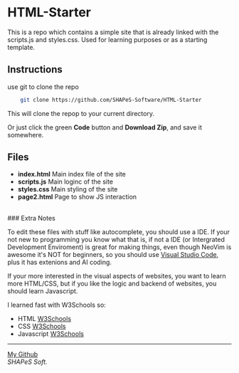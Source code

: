 # HTML-Starter

This is a repo which contains a simple site that is already linked with the scripts.js and styles.css. Used for learning purposes or as a starting template.

## Instructions
use git to clone the repo
```bash
    git clone https://github.com/SHAPeS-Software/HTML-Starter
```

This will clone the repop to your current directory.

Or just click the green **Code** button and **Download Zip**, and save it somewhere.

## Files

- **index.html** 
Main index file of the site
- **scripts.js**
Main loginc of the site
- **styles.css**
Main styling of the site
- **page2.html**
Page to show JS interaction
<br>
### Extra Notes

To edit these files with stuff like autocomplete, you should use a IDE.
If your not new to programming you know what that is, if not a IDE (or Intergrated Development Enviroment) is great for making things, even though NeoVim is awesome
it's NOT for beginners, so you should use <a href="https://code.visualstudio.com/">Visual Studio Code</a>, plus it has extenions and AI coding.

If your more interested in the visual aspects of websites, you want to learn more HTML/CSS, but if you like the logic and backend of websites, you should learn Javascript.

I learned fast with W3Schools so:
- HTML <a href="https://www.w3schools.com/html/">W3Schools</a>
- CSS <a href="https://www.w3schools.com/css/">W3Schools</a>
- Javascript <a href="https://www.w3schools.com/js/">W3Schools</a>
<hr>
<a href="https://github.com/SHAPE-Software/">My Github</a>
<br>
<i>SHAPeS Soft.</i>
